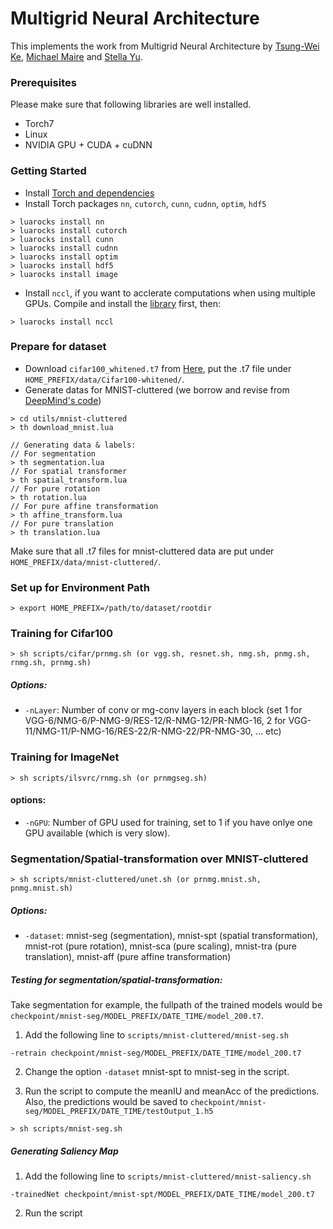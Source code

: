 # Multigrid Neural Architecture
This implements the work from Multigrid Neural Architecture by [Tsung-Wei Ke](https://www1.icsi.berkeley.edu/~twke/), [Michael Maire](http://ttic.uchicago.edu/~mmaire/) and [Stella Yu](https://www1.icsi.berkeley.edu/~stellayu/).

### Prerequisites

Please make sure that following libraries are well installed.

* Torch7
* Linux
* NVIDIA GPU + CUDA + cuDNN

### Getting Started

* Install [Torch and dependencies](https://github.com/torch/distro)
* Install Torch packages `nn`, `cutorch`, `cunn`, `cudnn`, `optim`, `hdf5`
```
> luarocks install nn
> luarocks install cutorch
> luarocks install cunn
> luarocks install cudnn
> luarocks install optim
> luarocks install hdf5
> luarocks install image
```

* Install `nccl`, if you want to acclerate computations when using multiple GPUs. Compile and install the [library](https://github.com/NVIDIA/nccl) first, then:
```
> luarocks install nccl
```

### Prepare for dataset 

* Download `cifar100_whitened.t7` from [Here](https://yadi.sk/d/em4b0FMgrnqxy), put the .t7 file under `HOME_PREFIX/data/Cifar100-whitened/`.
* Generate datas for MNIST-cluttered (we borrow and revise from [DeepMind's code](https://github.com/deepmind/mnist-cluttered))
```
> cd utils/mnist-cluttered
> th download_mnist.lua

// Generating data & labels:
// For segmentation
> th segmentation.lua
// For spatial transformer
> th spatial_transform.lua
// For pure rotation
> th rotation.lua
// For pure affine transformation
> th affine_transform.lua
// For pure translation
> th translation.lua
```

Make sure that all .t7 files for mnist-cluttered data are put under `HOME_PREFIX/data/mnist-cluttered/`.

### Set up for Environment Path
```
> export HOME_PREFIX=/path/to/dataset/rootdir
```

### Training for Cifar100

```
> sh scripts/cifar/prnmg.sh (or vgg.sh, resnet.sh, nmg.sh, pnmg.sh, rnmg.sh, prnmg.sh)
```

##### Options:

* `-nLayer`: Number of conv or mg-conv layers in each block (set 1 for VGG-6/NMG-6/P-NMG-9/RES-12/R-NMG-12/PR-NMG-16, 2 for VGG-11/NMG-11/P-NMG-16/RES-22/R-NMG-22/PR-NMG-30, ... etc)

### Training for ImageNet

```
> sh scripts/ilsvrc/rnmg.sh (or prnmgseg.sh)
```

#### options:
* `-nGPU`: Number of GPU used for training, set to 1 if you have onlye one GPU available (which is very slow).


### Segmentation/Spatial-transformation over MNIST-cluttered

```
> sh scripts/mnist-cluttered/unet.sh (or prnmg.mnist.sh, pnmg.mnist.sh)
```

##### Options:
* `-dataset`:  mnist-seg (segmentation), mnist-spt (spatial transformation), mnist-rot (pure rotation), mnist-sca (pure scaling), mnist-tra (pure translation), mnist-aff (pure affine transformation)

##### Testing for segmentation/spatial-transformation:

Take segmentation for example, the fullpath of the trained models would be `checkpoint/mnist-seg/MODEL_PREFIX/DATE_TIME/model_200.t7`.

1. Add the following line to `scripts/mnist-cluttered/mnist-seg.sh`
```
-retrain checkpoint/mnist-seg/MODEL_PREFIX/DATE_TIME/model_200.t7
```
2. Change the option `-dataset` mnist-spt to mnist-seg in the script.

3. Run the script to compute the meanIU and meanAcc of the predictions. Also, the predictions would be saved to `checkpoint/mnist-seg/MODEL_PREFIX/DATE_TIME/testOutput_1.h5`
```
> sh scripts/mnist-seg.sh
```

##### Generating Saliency Map

1. Add the following line to `scripts/mnist-cluttered/mnist-saliency.sh`
```
-trainedNet checkpoint/mnist-spt/MODEL_PREFIX/DATE_TIME/model_200.t7
```

2. Run the script
